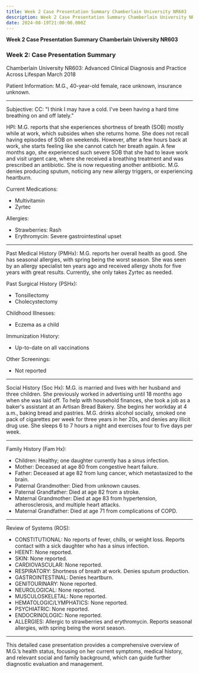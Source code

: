 ```yaml
---
title: Week 2 Case Presentation Summary Chamberlain University NR603
description: Week 2 Case Presentation Summary Chamberlain University NR603
date: 2024-08-19T21:00:00.000Z
---
```


**Week 2 Case Presentation Summary Chamberlain University NR603**

### Week 2: Case Presentation Summary

Chamberlain University
NR603: Advanced Clinical Diagnosis and Practice Across Lifespan
March 2018

Patient Information:
M.G., 40-year-old female, race unknown, insurance unknown.

***

Subjective:
CC: "I think I may have a cold. I've been having a hard time breathing on and off lately."

HPI:
M.G. reports that she experiences shortness of breath (SOB) mostly while at work, which subsides when she returns home. She does not recall having episodes of SOB on weekends. However, after a few hours back at work, she starts feeling like she cannot catch her breath again. A few months ago, she experienced such severe SOB that she had to leave work and visit urgent care, where she received a breathing treatment and was prescribed an antibiotic. She is now requesting another antibiotic. M.G. denies producing sputum, noticing any new allergy triggers, or experiencing heartburn.

Current Medications:

* Multivitamin
* Zyrtec

Allergies:

* Strawberries: Rash
* Erythromycin: Severe gastrointestinal upset

***

Past Medical History (PMHx):
M.G. reports her overall health as good. She has seasonal allergies, with spring being the worst season. She was seen by an allergy specialist ten years ago and received allergy shots for five years with great results. Currently, she only takes Zyrtec as needed.

Past Surgical History (PSHx):

* Tonsillectomy
* Cholecystectomy

Childhood Illnesses:

* Eczema as a child

Immunization History:

* Up-to-date on all vaccinations

Other Screenings:

* Not reported

***

Social History (Soc Hx):
M.G. is married and lives with her husband and three children. She previously worked in advertising until 18 months ago when she was laid off. To help with household finances, she took a job as a baker's assistant at an Artisan Bread Bakery. She begins her workday at 4 a.m., baking bread and pastries. M.G. drinks alcohol socially, smoked one pack of cigarettes per week for three years in her 20s, and denies any illicit drug use. She sleeps 6 to 7 hours a night and exercises four to five days per week.

***

Family History (Fam Hx):

* Children: Healthy; one daughter currently has a sinus infection.
* Mother: Deceased at age 80 from congestive heart failure.
* Father: Deceased at age 82 from lung cancer, which metastasized to the brain.
* Paternal Grandmother: Died from unknown causes.
* Paternal Grandfather: Died at age 82 from a stroke.
* Maternal Grandmother: Died at age 83 from hypertension, atherosclerosis, and multiple heart attacks.
* Maternal Grandfather: Died at age 71 from complications of COPD.

***

Review of Systems (ROS):

* CONSTITUTIONAL: No reports of fever, chills, or weight loss. Reports contact with a sick daughter who has a sinus infection.
* HEENT: None reported.
* SKIN: None reported.
* CARDIOVASCULAR: None reported.
* RESPIRATORY: Shortness of breath at work. Denies sputum production.
* GASTROINTESTINAL: Denies heartburn.
* GENITOURINARY: None reported.
* NEUROLOGICAL: None reported.
* MUSCULOSKELETAL: None reported.
* HEMATOLOGIC/LYMPHATICS: None reported.
* PSYCHIATRIC: None reported.
* ENDOCRINOLOGIC: None reported.
* ALLERGIES: Allergic to strawberries and erythromycin. Reports seasonal allergies, with spring being the worst season.

***

This detailed case presentation provides a comprehensive overview of M.G.’s health status, focusing on her current symptoms, medical history, and relevant social and family background, which can guide further diagnostic evaluation and management.
